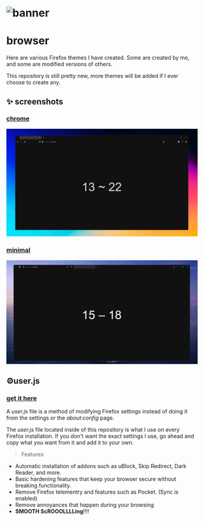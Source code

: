 # ![banner](banner.png)

# browser

Here are various Firefox themes I have created. Some are created by me, and some are modified versions of others. 

This repository is still pretty new, more themes will be added if I ever choose to create any.

## ✨ screenshots

### [chrome](chrome/)
![chrome](chrome/image.png)

### [minimal](minimal/)

![minimal](minimal/image.png)


## ⚙️user.js
### [get it here](user.js)
A _user.js_ file is a method of modifying Firefox settings instead of doing it from the settings or the *about:config* page.

The _user.js_ file located inside of this repository is what I use on every Firefox installation. If you don't want the exact settings I use, go ahead and copy what you want from it and add it to your own.

> Features:
- Automatic installation of addons such as uBlock, Skip Redirect, Dark Reader, and more.
- Basic hardening features that keep your browser secure without breaking functionality.
- Remove Firefox telementry and features such as Pocket. (Sync is enabled)
- Remove annoyances that happen during your browsing
- **SMOOTH ScROOOLLLLing**!!!!
